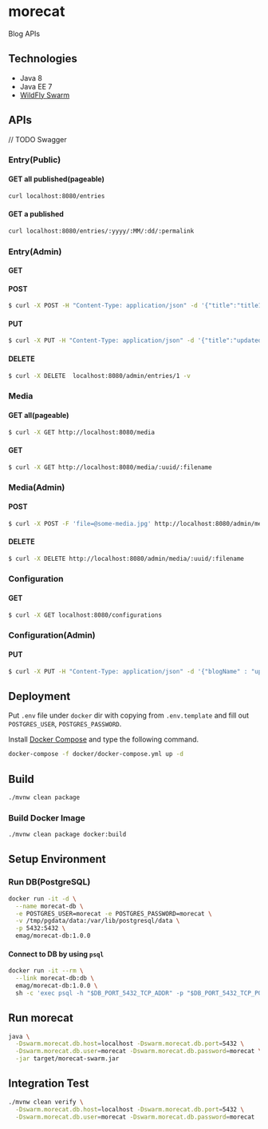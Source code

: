 # morecat

Blog APIs

## Technologies

* Java 8
* Java EE 7
* [WildFly Swarm](http://wildfly-swarm.io/)

## APIs

// TODO Swagger

### Entry(Public)

#### GET all published(pageable)

``` sh
curl localhost:8080/entries
```

#### GET a published

``` sh
curl localhost:8080/entries/:yyyy/:MM/:dd/:permalink
```

### Entry(Admin)

#### GET

#### POST

``` sh
$ curl -X POST -H "Content-Type: application/json" -d '{"title":"title1", "permalink":"permalink1", "content":"content1","state":"PUBLIC", "format":"MARKDOWN"}' localhost:8080/admin/entries -v
```
#### PUT

``` sh
$ curl -X PUT -H "Content-Type: application/json" -d '{"title":"updated-title", "content":"updated-content", "permalink":"updated-permalink", "state":"PUBLIC", "format":"HTML"}'  localhost:8080/admin/entries/1 -v
```

#### DELETE

``` sh
$ curl -X DELETE  localhost:8080/admin/entries/1 -v
```

### Media

#### GET all(pageable)

``` sh
$ curl -X GET http://localhost:8080/media
```

#### GET

``` sh
$ curl -X GET http://localhost:8080/media/:uuid/:filename
```

### Media(Admin)

#### POST

``` sh
$ curl -X POST -F 'file=@some-media.jpg' http://localhost:8080/admin/media
```

#### DELETE

``` sh
$ curl -X DELETE http://localhost:8080/admin/media/:uuid/:filename
```

### Configuration

#### GET

``` sh
$ curl -X GET localhost:8080/configurations
```

### Configuration(Admin)

#### PUT

``` sh
$ curl -X PUT -H "Content-Type: application/json" -d '{"blogName" : "updated blog name", "blogDescription" : "updated blog description", "publicity" : true}' localhost:8080/admin/configurations -v
```

## Deployment

Put `.env` file under `docker` dir with copying from `.env.template` and fill out `POSTGRES_USER`, `POSTGRES_PASSWORD`.

Install [Docker Compose](https://docs.docker.com/compose/) and type the following command.

``` sh
docker-compose -f docker/docker-compose.yml up -d
```

## Build

``` sh
./mvnw clean package
```

### Build Docker Image

``` sh
./mvnw clean package docker:build
```

## Setup Environment

### Run DB(PostgreSQL)

``` sh
docker run -it -d \
  --name morecat-db \
  -e POSTGRES_USER=morecat -e POSTGRES_PASSWORD=morecat \
  -v /tmp/pgdata/data:/var/lib/postgresql/data \
  -p 5432:5432 \
  emag/morecat-db:1.0.0
```

#### Connect to DB by using `psql`

``` sh
docker run -it --rm \
  --link morecat-db:db \
  emag/morecat-db:1.0.0 \
  sh -c 'exec psql -h "$DB_PORT_5432_TCP_ADDR" -p "$DB_PORT_5432_TCP_PORT" -U morecat'
```

## Run morecat

``` sh
java \
  -Dswarm.morecat.db.host=localhost -Dswarm.morecat.db.port=5432 \
  -Dswarm.morecat.db.user=morecat -Dswarm.morecat.db.password=morecat \
  -jar target/morecat-swarm.jar
```

## Integration Test

``` sh
./mvnw clean verify \
  -Dswarm.morecat.db.host=localhost -Dswarm.morecat.db.port=5432 \
  -Dswarm.morecat.db.user=morecat -Dswarm.morecat.db.password=morecat
```